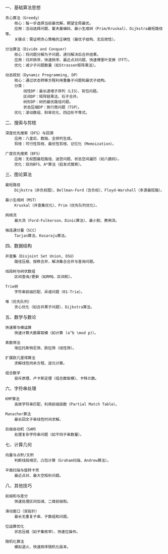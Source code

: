 一、基础算法思想

    贪心算法（Greedy）
        核心：每一步选择当前最优解，期望全局最优。
        应用：活动选择问题、霍夫曼编码、最小生成树（Prim/Kruskal）、Dijkstra最短路径等。
        关键点：需证明贪心策略的正确性（最优子结构、无后效性）。

    分治算法（Divide and Conquer）
        核心：将问题分解为子问题，递归解决后合并结果。
        应用：归并排序、快速排序、最近点对问题、快速傅里叶变换（FFT）。
        优化：减少子问题数量（如Strassen矩阵乘法）。

    动态规划（Dynamic Programming, DP）
        核心：通过状态转移方程利用重叠子问题和最优子结构。
        分类：
            线性DP：最长递增子序列（LIS）、背包问题。
            区间DP：矩阵链乘法、石子合并。
            树形DP：树的最优路径问题。
            状态压缩DP：旅行商问题（TSP）。
        优化：滚动数组、斜率优化、四边形不等式。

二、搜索与剪枝

    深度优先搜索（DFS）与回溯
        应用：八皇后、数独、全排列生成。
        剪枝：可行性剪枝、最优性剪枝、记忆化（Memoization）。

    广度优先搜索（BFS）
        应用：无权图最短路径、迷宫问题、状态空间遍历（如八数码）。
        优化：双向BFS、A*算法（启发式搜索）。

三、图论算法

    最短路径
        Dijkstra（非负权图）、Bellman-Ford（含负权）、Floyd-Warshall（多源最短路）。

    最小生成树（MST）
        Kruskal（并查集优化）、Prim（优先队列优化）。

    网络流
        最大流（Ford-Fulkerson、Dinic算法）、最小割、费用流。

    强连通分量（SCC）
        Tarjan算法、Kosaraju算法。

四、数据结构

    并查集（Disjoint Set Union, DSU）
        路径压缩、按秩合并，解决集合合并与查询问题。

    线段树与树状数组
        区间查询/更新（如RMQ、区间和）。

    Trie树
        字符串前缀匹配、异或问题（01-Trie）。

    堆（优先队列）
        贪心优化（如合并果子问题）、Dijkstra算法。

五、数学与数论

    快速幂与模运算
        快速计算大数幂取模（如计算 (a^b \mod p)）。

    素数筛法
        埃拉托斯特尼筛、欧拉筛（线性筛）。

    扩展欧几里得算法
        求解线性同余方程、逆元计算。

    组合数学
        容斥原理、卢卡斯定理（组合数取模）、卡特兰数。

六、字符串处理

    KMP算法
        高效字符串匹配，利用前缀函数（Partial Match Table）。

    Manacher算法
        最长回文子串线性时间求解。

    后缀自动机（SAM）
        处理复杂字符串问题（如不同子串数量）。

七、计算几何

    向量与点积/叉积
        判断线段相交、凸包计算（Graham扫描、Andrew算法）。

    平面扫描与旋转卡壳
        最近点对、最大空矩形问题。

八、其他技巧

    前缀和与差分
        快速处理区间加减、二维前缀和。

    滑动窗口（双指针）
        最长无重复子串、子数组和问题。

    位运算优化
        状态压缩（如子集枚举）、快速位操作。

    随机化算法
        模拟退火、快速排序随机化版本。

